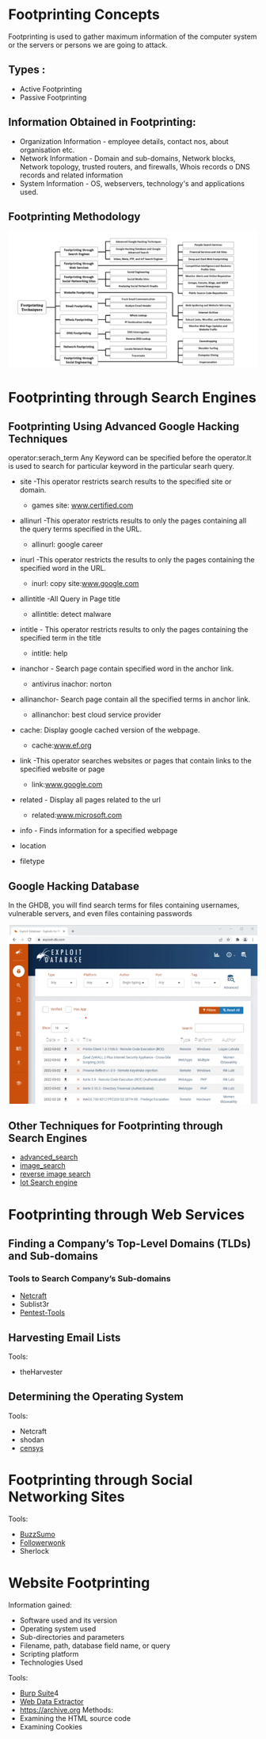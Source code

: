 # Footprinting Concepts
Footprinting is used to gather maximum information of the computer system or the servers or persons we are going to attack.

## Types :
+ Active Footprinting
+ Passive Footprinting

## Information Obtained in Footprinting:
+ Organization Information - employee details, contact nos, about organisation etc.
+ Network Information - Domain and sub-domains, Network blocks, Network topology, trusted routers, and firewalls, Whois records o DNS records and related information
+ System Information - OS, webservers, technology's and applications used.

## Footprinting Methodology
![alter txt](https://github.com/Kr1shna02/CEH-v12/blob/main/images/footprinting.png)

# Footprinting through Search Engines
## Footprinting Using Advanced Google Hacking Techniques
operator:serach_term
Any Keyword can be specified before the operator.It is used to search for particular keyword in the particular searh query.
+ site -This operator restricts search results to the specified site or domain.
    - games site: www.certified.com
    
+ allinurl -This operator restricts results to only the pages containing all the query terms specified in the URL.
    - allinurl: google career   
+ inurl -This operator restricts the results to only the pages containing the specified word in the URL.
    - inurl: copy site:www.google.com

+ allintitle -All Query in Page title
    - allintitle: detect malware
+ intitle - This operator restricts results to only the pages containing the specified term in the title
    - intitle: help
+ inanchor - Search page contain specified word in the anchor link.
    - antivirus inachor: norton
+ allinanchor- Search page contain all the specified terms in anchor link.
    - allinanchor: best cloud service provider
+ cache: Display google cached version of the webpage.
    - cache:www.ef.org
+ link -This operator searches websites or pages that contain links to the specified website or page
    - link:www.google.com
+ related - Display all pages related to the url
    - related:www.microsoft.com
+ info - Finds information for a specified webpage
+ location
+ filetype

## Google Hacking Database 
In the GHDB, you will find search terms for files containing usernames, vulnerable servers, and even files containing passwords

![alter txt](https://github.com/Kr1shna02/CEH-v12/blob/main/images/google.png)

## Other Techniques for Footprinting through Search Engines 
+ [advanced_search](https://www.google.com/advanced_search)
+ [image_search](https://www.google.com/advanced_image_search)
+ [reverse image search](https://www.google.com/imghp)
+ [Iot Search engine](https://www.shodan.io/)

# Footprinting through Web Services
## Finding a Company’s Top-Level Domains (TLDs) and Sub-domains
### Tools to Search Company’s Sub-domains
+ [Netcraft](https://www.netcraft.com)
+ Sublist3r
+ [Pentest-Tools](https://pentest-tools.com)
## Harvesting Email Lists
Tools:
+ theHarvester
## Determining the Operating System
Tools:
+ Netcraft
+ shodan
+ [censys](https://search.censys.io/)

# Footprinting through Social Networking Sites
Tools:
+  [BuzzSumo](https://buzzsumo.com)
+  [Followerwonk](https://followerwonk.com) 
+  Sherlock
# Website Footprinting 
Information gained:
+ Software used and its version
+ Operating system used
+ Sub-directories and parameters
+ Filename, path, database field name, or query
+ Scripting platform
+ Technologies Used

Tools:
+ [Burp Suite](https://github.com/Kr1shna02/Tools/blob/main/Burp%20Suite.md)4
+ [Web Data Extractor](http://www.webextractor.com)
+ https://archive.org 
Methods:
+ Examining the HTML source code
+ Examining Cookies
 

